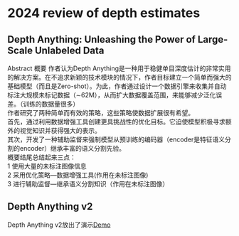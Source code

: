 # 2024 review of depth estimates
## Depth Anything: Unleashing the Power of Large-Scale Unlabeled Data  
Abstract 概要
作者认为Depth Anything是一种用于稳健单目深度估计的非常实用的解决方案。在不追求新颖的技术模块的情况下，作者目标建立一个简单而强大的基础模型（而且是Zero-shot）。为此，作者通过设计一个数据引擎来收集并自动标注大规模未标记数据（∼62M），从而扩大数据覆盖范围，来能够减少泛化误差。（训练的数据量很多）  
作者研究了两种简单而有效的策略，这些策略使数据扩展很有希望。  
首先，通过利用数据增强工具创建更具挑战性的优化目标。它迫使模型积极寻求额外的视觉知识并获得强大的表示。  
其次，开发了一种辅助监督来强制模型从预训练的编码器（encoder是特征语义分割的encoder）继承丰富的语义分割先验。  
概要结尾总结起来三点：  
1 使用大量的未标注图像信息  
2 采用优化策略—数据增强工具(作用在未标注图像)  
3 进行辅助监督—继承语义分割知识（作用在未标注图像）  
## Depth Anything v2
Depth Anything v2放出了演示[Demo](https://huggingface.co/spaces/depth-anything/Depth-Anything-V2"上传照片显示深度估计")
